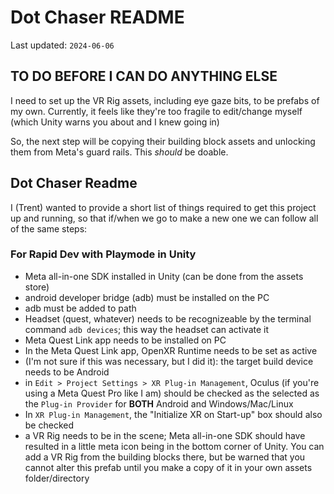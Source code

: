# Dot Chaser README

Last updated: `2024-06-06`
## TO DO BEFORE I CAN DO ANYTHING ELSE

I need to set up the VR Rig assets, including eye gaze bits, to be prefabs of my own. Currently, it feels like they're too fragile to edit/change myself (which Unity warns you about and I knew going in)

So, the next step will be copying their building block assets and unlocking them from Meta's guard rails. This *should* be doable.

## Dot Chaser Readme

I (Trent) wanted to provide a short list of things required to get this project up and running, so that if/when we go to make a new one we can follow all of the same steps:

### For Rapid Dev with Playmode in Unity
- Meta all-in-one SDK installed in Unity (can be done from the assets store)
- android developer bridge (adb) must be installed on the PC
- adb must be added to path
- Headset (quest, whatever) needs to be recognizeable by the terminal command `adb devices`; this way the headset can activate it
- Meta Quest Link app needs to be installed on PC
- In the Meta Quest Link app, OpenXR Runtime needs to be set as active
- (I'm not sure if this was necessary, but I did it): the target build device needs to be Android
- in `Edit > Project Settings > XR Plug-in Management`, Oculus (if you're using a Meta Quest Pro like I am) should be checked as the selected as the `Plug-in Provider` for **BOTH** Android and Windows/Mac/Linux
- In `XR Plug-in Management`, the "Initialize XR on Start-up" box should also be checked
- a VR Rig needs to be in the scene; Meta all-in-one SDK should have resulted in a little meta icon being in the bottom corner of Unity. You can add a VR Rig from the building blocks there, but be warned that you cannot alter this prefab until you make a copy of it in your own assets folder/directory

